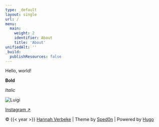 ```yaml
---
type: _default
layout: single
url: /
menu:
  main:
    weight: 2
    identifier: About
    title: 'About'
unifiedAlt: ''
_build:
  publishResources: false
---
```


Hello, world!

**Bold**

*Italic*

![Luigi](../static/luigi.JPG)

[Instagram ↗](https://www.instagram.com/hannahverbeke/)

&copy; {{< year >}} <u>[Hannah Verbeke](https://www.instagram.com/hannahverbeke/)</u> | Theme by [Sped0n](https://github.com/Sped0n) | Powered by [Hugo](https://gohugo.io)
